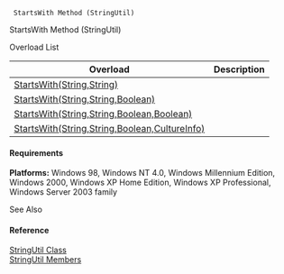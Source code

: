 ﻿     StartsWith Method (StringUtil)                                                   

StartsWith Method (StringUtil)

Overload List

| Overload | Description |
| --- | --- |
| [StartsWith(String,String)](FChoice.Common~FChoice.Common.StringUtil~StartsWith(String,String).md) |   |
| [StartsWith(String,String,Boolean)](FChoice.Common~FChoice.Common.StringUtil~StartsWith(String,String,Boolean).md) |   |
| [StartsWith(String,String,Boolean,Boolean)](FChoice.Common~FChoice.Common.StringUtil~StartsWith(String,String,Boolean,Boolean).md) |   |
| [StartsWith(String,String,Boolean,CultureInfo)](FChoice.Common~FChoice.Common.StringUtil~StartsWith(String,String,Boolean,CultureInfo).md) |   |

#### Requirements

**Platforms:** Windows 98, Windows NT 4.0, Windows Millennium Edition, Windows 2000, Windows XP Home Edition, Windows XP Professional, Windows Server 2003 family

See Also

#### Reference

[StringUtil Class](FChoice.Common~FChoice.Common.StringUtil.md)  
[StringUtil Members](FChoice.Common~FChoice.Common.StringUtil_members.md)